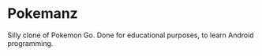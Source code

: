 # Pokemanz

Silly clone of Pokemon Go. Done for educational purposes, to learn Android programming.

